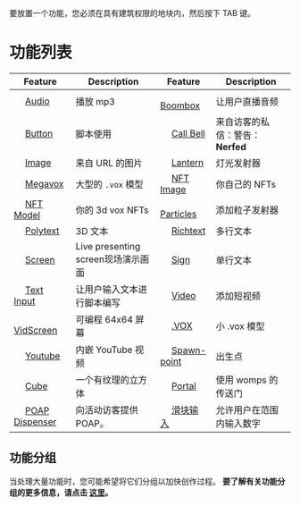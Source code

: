 
要放置一个功能，您必须在具有建筑权限的地块内，然后按下 TAB 键。
# 功能列表

| Feature | Description | Feature | Description |
| ------ | ------ | ------ | ------ |
| <img width='16' src='https://www.cryptovoxels.com/icons/audio.png'/>  [Audio](https://wiki.cryptovoxels.com/features/audio) | 播放 mp3 | <img width='16' src='https://www.cryptovoxels.com/icons/audio.png' /> [Boombox](https://wiki.cryptovoxels.com/features/boombox) |让用户直播音频|
|<img width='16' src='https://www.cryptovoxels.com/icons/button.png' /> [Button](https://wiki.cryptovoxels.com/features/button) | 脚本使用 | <img width='16' src='https://www.cryptovoxels.com/icons/call-bell.png' /> [Call Bell](https://wiki.cryptovoxels.com/features/call-bell) |来自访客的私信：警告：**Nerfed**|
|<img width='16' src='https://www.cryptovoxels.com/icons/image.png' />  [Image](https://wiki.cryptovoxels.com/features/image) | 来自 URL 的图片 | <img width='16' src='https://www.cryptovoxels.com/icons/lantern.png' />  [Lantern](https://wiki.cryptovoxels.com/features/lantern) | 灯光发射器 |
|<img width='16' src='https://www.cryptovoxels.com/icons/megavox.png' /> [Megavox](https://wiki.cryptovoxels.com/features/megavox) | 大型的 `.vox` 模型 | <img width='16' src='https://www.cryptovoxels.com/icons/nft-image.png'  /> [NFT Image](https://wiki.cryptovoxels.com/features/nft-image) | 你自己的 NFTs |
|<img width='16' src='https://www.cryptovoxels.com/icons/nft-model.png'  /> [NFT Model](https://wiki.cryptovoxels.com/features/nft-model) | 你的 3d vox NFTs |<img width='16' src='https://www.cryptovoxels.com/icons/particle.png'  /> [Particles](https://wiki.cryptovoxels.com/features/particles) | 添加粒子发射器 |
|<img width='16' src='https://www.cryptovoxels.com/icons/polytext.png' /> [Polytext](https://wiki.cryptovoxels.com/features/polytext) | 3D 文本 | <img width='16' src='https://www.cryptovoxels.com/icons/richtext.png' /> [Richtext](https://wiki.cryptovoxels.com/features/richtext) | 多行文本 |
|<img width='16' src='https://www.cryptovoxels.com/icons/screen.png' /> [Screen](https://wiki.cryptovoxels.com/features/screen) |Live presenting screen现场演示画面| <img width='16' src='https://www.cryptovoxels.com/icons/sign.png' /> [Sign](https://wiki.cryptovoxels.com/features/sign) |单行文本|
|<img width='16' src='https://www.cryptovoxels.com/icons/text-input.png' />  [Text Input](https://wiki.cryptovoxels.com/features/text-input) |让用户输入文本进行脚本编写|<img width='16' src='https://www.cryptovoxels.com/icons/video.png' /> [Video](https://wiki.cryptovoxels.com/features/video) |添加短视频|
|<img width='16' src='https://www.cryptovoxels.com/icons/vid-screen.png' /> [VidScreen](https://wiki.cryptovoxels.com/features/vid-screen) |可编程 64x64 屏幕|<img width='16' src='https://www.cryptovoxels.com/icons/vox-model.png' /> [.VOX](https://wiki.cryptovoxels.com/features/vox-model) |小 .vox 模型|
|<img width='16' src='https://www.cryptovoxels.com/icons/youtube.png' /> [Youtube](https://wiki.cryptovoxels.com/features/youtube) |内嵌 YouTube 视频|<img width='16' src='https://www.cryptovoxels.com/icons/spawn-point.png' /> [Spawn-point](https://wiki.cryptovoxels.com/features/spawn-point) |出生点|
|<img width='16' src='https://www.cryptovoxels.com/icons/cube.png' /> [Cube](https://wiki.cryptovoxels.com/features/cube) |一个有纹理的立方体 |<img width='16' src='https://www.cryptovoxels.com/icons/portal.png' /> [Portal](https://wiki.cryptovoxels.com/features/portal) |使用 womps 的传送门 |
|<img width='16' src='https://www.cryptovoxels.com/icons/poap.png' /> [POAP Dispenser](https://wiki.cryptovoxels.com/features/POAP-Dispenser) |向活动访客提供 POAP。 | <img width='16' src='https://www.cryptovoxels.com/icons/slider-input.png' /> [滑块输入](https://wiki.cryptovoxels.com/features/slider-input) | 允许用户在范围内输入数字

## 功能分组
当处理大量功能时，您可能希望将它们分组以加快创作过程。
**要了解有关功能分组的更多信息，请点击 [这里](https://wiki.cryptovoxels.com/en/features/group)。**